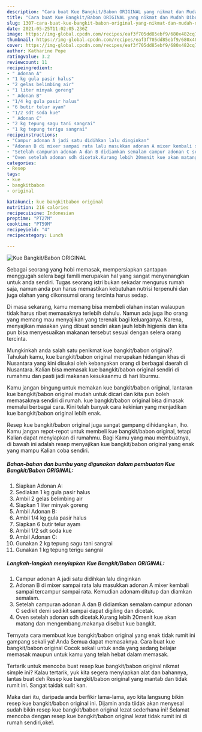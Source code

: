 ```yaml
---
description: "Cara buat Kue Bangkit/Babon ORIGINAL yang nikmat dan Mudah Dibuat"
title: "Cara buat Kue Bangkit/Babon ORIGINAL yang nikmat dan Mudah Dibuat"
slug: 1307-cara-buat-kue-bangkit-babon-original-yang-nikmat-dan-mudah-dibuat
date: 2021-05-25T11:02:05.236Z
image: https://img-global.cpcdn.com/recipes/eaf3f705dd85ebf9/680x482cq70/kue-bangkitbabon-original-foto-resep-utama.jpg
thumbnail: https://img-global.cpcdn.com/recipes/eaf3f705dd85ebf9/680x482cq70/kue-bangkitbabon-original-foto-resep-utama.jpg
cover: https://img-global.cpcdn.com/recipes/eaf3f705dd85ebf9/680x482cq70/kue-bangkitbabon-original-foto-resep-utama.jpg
author: Katharine Pope
ratingvalue: 3.2
reviewcount: 11
recipeingredient:
- " Adonan A"
- "1 kg gula pasir halus"
- "2 gelas belimbing air"
- "1 liter minyak goreng"
- " Adonan B"
- "1/4 kg gula pasir halus"
- "6 butir telur ayam"
- "1/2 sdt soda kue"
- " Adonan C"
- "2 kg tepung sagu tani sangrai"
- "1 kg tepung terigu sangrai"
recipeinstructions:
- "Campur adonan A jadi satu didihkan lalu dinginkan"
- "Adonan B di mixer sampai rata lalu masukkan adonan A mixer kembali sampai tercampur sampai rata. Kemudian adonam ditutup dan diamkan semalam."
- "Setelah campuran adonan A dan B didiamkan semalam campur adonan C sedikit demi sedikit sampai dapat digiling dan dicetak."
- "Oven setelah adonan sdh dicetak.Kurang lebih 20menit kue akan matang dan mengembang.makanya disebut kue bangkit."
categories:
- Resep
tags:
- kue
- bangkitbabon
- original

katakunci: kue bangkitbabon original 
nutrition: 216 calories
recipecuisine: Indonesian
preptime: "PT27M"
cooktime: "PT59M"
recipeyield: "4"
recipecategory: Lunch

---
```



![Kue Bangkit/Babon ORIGINAL](https://img-global.cpcdn.com/recipes/eaf3f705dd85ebf9/680x482cq70/kue-bangkitbabon-original-foto-resep-utama.jpg)

Sebagai seorang yang hobi memasak, mempersiapkan santapan menggugah selera bagi famili merupakan hal yang sangat menyenangkan untuk anda sendiri. Tugas seorang istri bukan sekadar mengurus rumah saja, namun anda pun harus memastikan kebutuhan nutrisi terpenuhi dan juga olahan yang dikonsumsi orang tercinta harus sedap.

Di masa  sekarang, kamu memang bisa membeli olahan instan walaupun tidak harus ribet memasaknya terlebih dahulu. Namun ada juga lho orang yang memang mau menyajikan yang terenak bagi keluarganya. Karena, menyajikan masakan yang dibuat sendiri akan jauh lebih higienis dan kita pun bisa menyesuaikan makanan tersebut sesuai dengan selera orang tercinta. 



Mungkinkah anda salah satu penikmat kue bangkit/babon original?. Tahukah kamu, kue bangkit/babon original merupakan hidangan khas di Nusantara yang kini disukai oleh kebanyakan orang di berbagai daerah di Nusantara. Kalian bisa memasak kue bangkit/babon original sendiri di rumahmu dan pasti jadi makanan kesukaanmu di hari liburmu.

Kamu jangan bingung untuk memakan kue bangkit/babon original, lantaran kue bangkit/babon original mudah untuk dicari dan kita pun boleh memasaknya sendiri di rumah. kue bangkit/babon original bisa dimasak memalui berbagai cara. Kini telah banyak cara kekinian yang menjadikan kue bangkit/babon original lebih enak.

Resep kue bangkit/babon original juga sangat gampang dihidangkan, lho. Kamu jangan repot-repot untuk membeli kue bangkit/babon original, tetapi Kalian dapat menyiapkan di rumahmu. Bagi Kamu yang mau membuatnya, di bawah ini adalah resep menyajikan kue bangkit/babon original yang enak yang mampu Kalian coba sendiri.

<!--inarticleads1-->

##### Bahan-bahan dan bumbu yang digunakan dalam pembuatan Kue Bangkit/Babon ORIGINAL:

1. Siapkan  Adonan A:
1. Sediakan 1 kg gula pasir halus
1. Ambil 2 gelas belimbing air
1. Siapkan 1 liter minyak goreng
1. Ambil  Adonan B:
1. Ambil 1/4 kg gula pasir halus
1. Siapkan 6 butir telur ayam
1. Ambil 1/2 sdt soda kue
1. Ambil  Adonan C:
1. Gunakan 2 kg tepung sagu tani sangrai
1. Gunakan 1 kg tepung terigu sangrai




<!--inarticleads2-->

##### Langkah-langkah menyiapkan Kue Bangkit/Babon ORIGINAL:

1. Campur adonan A jadi satu didihkan lalu dinginkan
1. Adonan B di mixer sampai rata lalu masukkan adonan A mixer kembali sampai tercampur sampai rata. Kemudian adonam ditutup dan diamkan semalam.
1. Setelah campuran adonan A dan B didiamkan semalam campur adonan C sedikit demi sedikit sampai dapat digiling dan dicetak.
1. Oven setelah adonan sdh dicetak.Kurang lebih 20menit kue akan matang dan mengembang.makanya disebut kue bangkit.




Ternyata cara membuat kue bangkit/babon original yang enak tidak rumit ini gampang sekali ya! Anda Semua dapat memasaknya. Cara buat kue bangkit/babon original Cocok sekali untuk anda yang sedang belajar memasak maupun untuk kamu yang telah hebat dalam memasak.

Tertarik untuk mencoba buat resep kue bangkit/babon original nikmat simple ini? Kalau tertarik, yuk kita segera menyiapkan alat dan bahannya, lantas buat deh Resep kue bangkit/babon original yang mantab dan tidak rumit ini. Sangat taidak sulit kan. 

Maka dari itu, daripada anda berfikir lama-lama, ayo kita langsung bikin resep kue bangkit/babon original ini. Dijamin anda tiidak akan menyesal sudah bikin resep kue bangkit/babon original lezat sederhana ini! Selamat mencoba dengan resep kue bangkit/babon original lezat tidak rumit ini di rumah sendiri,oke!.

